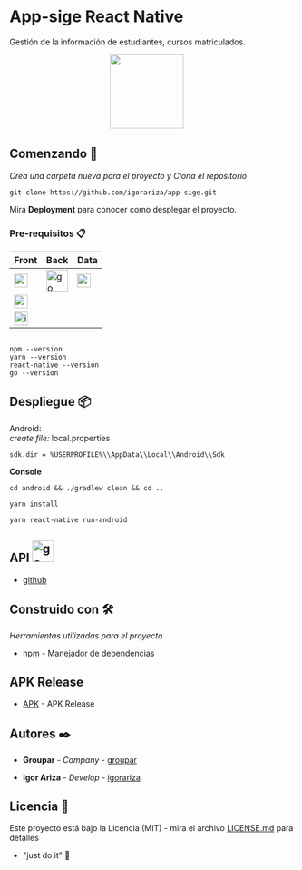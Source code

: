 # App-sige React Native

Gestión de la información de estudiantes, cursos matriculados.
<div align="center">
    <img src="https://user-images.githubusercontent.com/18409088/128954202-434857a5-ba9a-44a0-963d-4b2d2cb1ad8a.jpeg" width="130px"</img>
     &nbsp;&nbsp;&nbsp;&nbsp;
     
</div>

## Comenzando 🚀

_Crea una carpeta nueva para el proyecto y Clona el repositorio_

```
git clone https://github.com/igorariza/app-sige.git
```

Mira **Deployment** para conocer como desplegar el proyecto.


### Pre-requisitos 📋 <br>

| **Front** | Back | Data |
| --- | --- | --- |
|[<img src="https://user-images.githubusercontent.com/18409088/129100018-c75e1ca5-3c0d-4f2a-949a-2d376aae09be.png" alt="react native logo" width="24">](https://reactnative.dev/) | [<img src="https://raw.githubusercontent.com/Delta456/Delta456/master/img/golang.png" alt="go logo" width="38">](https://golang.org/) |[<img src="https://user-images.githubusercontent.com/18409088/129264702-596502a1-f211-4777-a2e6-0b759f582988.png" alt="mysql logo" width="24">](https://www.mysql.com/)
|[<img src="https://user-images.githubusercontent.com/18409088/129100400-e7f90b17-f86b-418c-987e-6a0ecd0266d9.png" alt="android logo" width="24">](https://android.com/)
|[<img src="https://user-images.githubusercontent.com/18409088/129265639-8cf3b874-cc2c-496c-becf-ebd8447ed0b7.png" alt="ios logo" width="24">](https://www.apple.com/) 


```

npm --version
yarn --version
react-native --version
go --version

```


## Despliegue 📦
Android:  <br>
 _create file:_ local.properties
 ```
 sdk.dir = %USERPROFILE%\\AppData\\Local\\Android\\Sdk 
 ```
 
 **Console**
 ```
 cd android && ./gradlew clean && cd ..
 
 yarn install
 
 yarn react-native run-android
 ```
 
 ## API [<img src="https://raw.githubusercontent.com/Delta456/Delta456/master/img/golang.png" alt="go logo" width="38">](https://golang.org/) ##
 * [github](https://github.com/igorariza/Go-BackendMySQl.git)


## Construido con 🛠️

_Herramientas utilizadas para el proyecto_

* [npm](https://www.npmjs.com/) - Manejador de dependencias

## APK Release
* [APK](https://drive.google.com/file/d/1KbEzUSa5D7Ey3FkmZt9ts2pE1ovY5-sC/view?usp=sharing) - APK Release


## Autores ✒️

* **Groupar**   - *Company* - [groupar](https://github.com/groupargit)

* **Igor Ariza** - *Develop* - [igorariza](https://github.com/igorariza)


## Licencia 📄

Este proyecto está bajo la Licencia (MIT) - mira el archivo [LICENSE.md](LICENSE.md) para detalles

* "just do it" 📢
